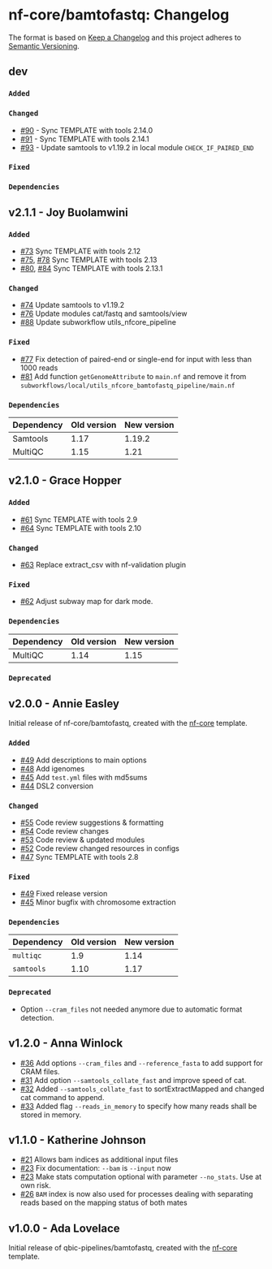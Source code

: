 # nf-core/bamtofastq: Changelog

The format is based on [Keep a Changelog](https://keepachangelog.com/en/1.0.0/)
and this project adheres to [Semantic Versioning](https://semver.org/spec/v2.0.0.html).

## dev

### `Added`

### `Changed`

- [#90](https://github.com/nf-core/bamtofastq/pull/90) - Sync TEMPLATE with tools 2.14.0
- [#91](https://github.com/nf-core/bamtofastq/pull/91) - Sync TEMPLATE with tools 2.14.1
- [#93](https://github.com/nf-core/bamtofastq/pull/93) - Update samtools to v1.19.2 in local module `CHECK_IF_PAIRED_END`

### `Fixed`

### `Dependencies`

## v2.1.1 - Joy Buolamwini

### `Added`

- [#73](https://github.com/nf-core/bamtofastq/pull/73) Sync TEMPLATE with tools 2.12
- [#75](https://github.com/nf-core/bamtofastq/pull/75), [#78](https://github.com/nf-core/bamtofastq/pull/78) Sync TEMPLATE with tools 2.13
- [#80](https://github.com/nf-core/bamtofastq/pull/80), [#84](https://github.com/nf-core/bamtofastq/pull/84) Sync TEMPLATE with tools 2.13.1

### `Changed`

- [#74](https://github.com/nf-core/bamtofastq/pull/74) Update samtools to v1.19.2
- [#76](https://github.com/nf-core/bamtofastq/pull/76) Update modules cat/fastq and samtools/view
- [#88](https://github.com/nf-core/bamtofastq/pull/88) Update subworkflow utils_nfcore_pipeline

### `Fixed`

- [#77](https://github.com/nf-core/bamtofastq/pull/77) Fix detection of paired-end or single-end for input with less than 1000 reads
- [#81](https://github.com/nf-core/bamtofastq/pull/81) Add function `getGenomeAttribute` to `main.nf` and remove it from `subworkflows/local/utils_nfcore_bamtofastq_pipeline/main.nf`

### `Dependencies`

| Dependency | Old version | New version |
| ---------- | ----------- | ----------- |
| Samtools   | 1.17        | 1.19.2      |
| MultiQC    | 1.15        | 1.21        |

## v2.1.0 - Grace Hopper

### `Added`

- [#61](https://github.com/nf-core/bamtofastq/pull/61) Sync TEMPLATE with tools 2.9
- [#64](https://github.com/nf-core/bamtofastq/pull/64) Sync TEMPLATE with tools 2.10

### `Changed`

- [#63](https://github.com/nf-core/bamtofastq/pull/63) Replace extract_csv with nf-validation plugin

### `Fixed`

- [#62](https://github.com/nf-core/bamtofastq/pull/62) Adjust subway map for dark mode.

### `Dependencies`

| Dependency | Old version | New version |
| ---------- | ----------- | ----------- |
| MultiQC    | 1.14        | 1.15        |

### `Deprecated`

## v2.0.0 - Annie Easley

Initial release of nf-core/bamtofastq, created with the [nf-core](https://nf-co.re/) template.

### `Added`

- [#49](https://github.com/nf-core/bamtofastq/pull/49) Add descriptions to main options
- [#48](https://github.com/nf-core/bamtofastq/pull/48) Add igenomes
- [#45](https://github.com/nf-core/bamtofastq/pull/45) Add `test.yml` files with md5sums
- [#44](https://github.com/nf-core/bamtofastq/pull/44) DSL2 conversion

### `Changed`

- [#55](https://github.com/nf-core/bamtofastq/pull/55) Code review suggestions & formatting
- [#54](https://github.com/nf-core/bamtofastq/pull/54) Code review changes
- [#53](https://github.com/nf-core/bamtofastq/pull/53) Code review & updated modules
- [#52](https://github.com/nf-core/bamtofastq/pull/52) Code review changed resources in configs
- [#47](https://github.com/nf-core/bamtofastq/pull/47) Sync TEMPLATE with tools 2.8

### `Fixed`

- [#49](https://github.com/nf-core/bamtofastq/pull/49) Fixed release version
- [#45](https://github.com/nf-core/bamtofastq/pull/45) Minor bugfix with chromosome extraction

### `Dependencies`

| Dependency | Old version | New version |
| ---------- | ----------- | ----------- |
| `multiqc`  | 1.9         | 1.14        |
| `samtools` | 1.10        | 1.17        |

### `Deprecated`

- Option `--cram_files` not needed anymore due to automatic format detection.

## v1.2.0 - Anna Winlock

- [#36](https://github.com/qbic-pipelines/bamtofastq/pull/36) Add options `--cram_files` and `--reference_fasta` to add support for CRAM files.
- [#31](https://github.com/qbic-pipelines/bamtofastq/pull/31) Add option `--samtools_collate_fast` and improve speed of cat.
- [#32](https://github.com/qbic-pipelines/bamtofastq/pull/32) Added `--samtools_collate_fast` to sortExtractMapped and changed cat command to append.
- [#33](https://github.com/qbic-pipelines/bamtofastq/pull/33) Added flag `--reads_in_memory` to specify how many reads shall be stored in memory.

## v1.1.0 - Katherine Johnson

- [#21](https://github.com/qbic-pipelines/bamtofastq/21) Allows bam indices as additional input files
- [#23](https://github.com/qbic-pipelines/bamtofastq/23) Fix documentation: `--bam` is `--input` now
- [#23](https://github.com/qbic-pipelines/bamtofastq/23) Make stats computation optional with parameter `--no_stats`. Use at own risk.
- [#26](https://github.com/qbic-pipelines/bamtofastq/26) `BAM` index is now also used for processes dealing with separating reads based on the mapping status of both mates

## v1.0.0 - Ada Lovelace

Initial release of qbic-pipelines/bamtofastq, created with the [nf-core](http://nf-co.re/) template.
